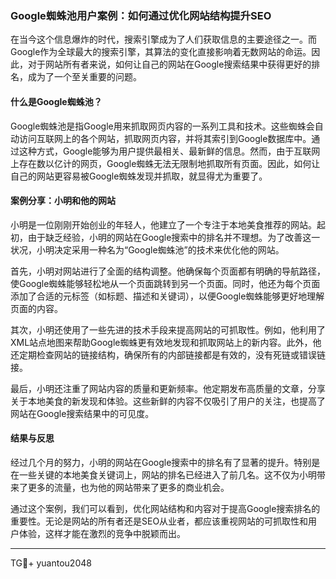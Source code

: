 ### Google蜘蛛池用户案例：如何通过优化网站结构提升SEO

在当今这个信息爆炸的时代，搜索引擎成为了人们获取信息的主要途径之一。而Google作为全球最大的搜索引擎，其算法的变化直接影响着无数网站的命运。因此，对于网站所有者来说，如何让自己的网站在Google搜索结果中获得更好的排名，成为了一个至关重要的问题。

#### 什么是Google蜘蛛池？

Google蜘蛛池是指Google用来抓取网页内容的一系列工具和技术。这些蜘蛛会自动访问互联网上的各个网站，抓取网页内容，并将其索引到Google数据库中。通过这种方式，Google能够为用户提供最相关、最新鲜的信息。然而，由于互联网上存在数以亿计的网页，Google蜘蛛无法无限制地抓取所有页面。因此，如何让自己的网站更容易被Google蜘蛛发现并抓取，就显得尤为重要了。

#### 案例分享：小明和他的网站

小明是一位刚刚开始创业的年轻人，他建立了一个专注于本地美食推荐的网站。起初，由于缺乏经验，小明的网站在Google搜索中的排名并不理想。为了改善这一状况，小明决定采用一种名为“Google蜘蛛池”的技术来优化他的网站。

首先，小明对网站进行了全面的结构调整。他确保每个页面都有明确的导航路径，使Google蜘蛛能够轻松地从一个页面跳转到另一个页面。同时，他还为每个页面添加了合适的元标签（如标题、描述和关键词），以便Google蜘蛛能够更好地理解页面的内容。

其次，小明还使用了一些先进的技术手段来提高网站的可抓取性。例如，他利用了XML站点地图来帮助Google蜘蛛更有效地发现和抓取网站上的新内容。此外，他还定期检查网站的链接结构，确保所有的内部链接都是有效的，没有死链或错误链接。

最后，小明还注重了网站内容的质量和更新频率。他定期发布高质量的文章，分享关于本地美食的新发现和体验。这些新鲜的内容不仅吸引了用户的关注，也提高了网站在Google搜索结果中的可见度。

#### 结果与反思

经过几个月的努力，小明的网站在Google搜索中的排名有了显著的提升。特别是在一些关键的本地美食关键词上，网站的排名已经进入了前几名。这不仅为小明带来了更多的流量，也为他的网站带来了更多的商业机会。

通过这个案例，我们可以看到，优化网站结构和内容对于提高Google搜索排名的重要性。无论是网站的所有者还是SEO从业者，都应该重视网站的可抓取性和用户体验，这样才能在激烈的竞争中脱颖而出。

---

TG💪+ yuantou2048